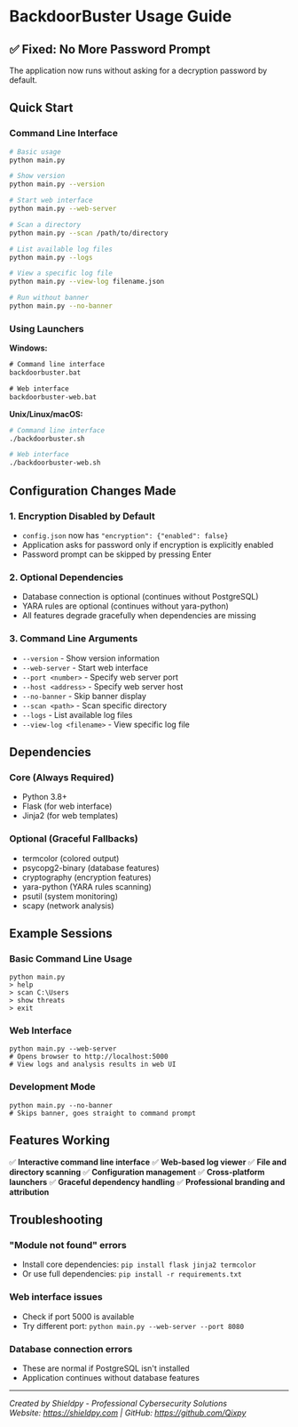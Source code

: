 # BackdoorBuster Usage Guide

## ✅ Fixed: No More Password Prompt

The application now runs without asking for a decryption password by default.

## Quick Start

### Command Line Interface
```bash
# Basic usage
python main.py

# Show version
python main.py --version

# Start web interface
python main.py --web-server

# Scan a directory
python main.py --scan /path/to/directory

# List available log files
python main.py --logs

# View a specific log file
python main.py --view-log filename.json

# Run without banner
python main.py --no-banner
```

### Using Launchers

**Windows:**
```cmd
# Command line interface
backdoorbuster.bat

# Web interface
backdoorbuster-web.bat
```

**Unix/Linux/macOS:**
```bash
# Command line interface
./backdoorbuster.sh

# Web interface  
./backdoorbuster-web.sh
```

## Configuration Changes Made

### 1. Encryption Disabled by Default
- `config.json` now has `"encryption": {"enabled": false}`
- Application asks for password only if encryption is explicitly enabled
- Password prompt can be skipped by pressing Enter

### 2. Optional Dependencies
- Database connection is optional (continues without PostgreSQL)
- YARA rules are optional (continues without yara-python)
- All features degrade gracefully when dependencies are missing

### 3. Command Line Arguments
- `--version` - Show version information
- `--web-server` - Start web interface
- `--port <number>` - Specify web server port
- `--host <address>` - Specify web server host
- `--no-banner` - Skip banner display
- `--scan <path>` - Scan specific directory
- `--logs` - List available log files
- `--view-log <filename>` - View specific log file

## Dependencies

### Core (Always Required)
- Python 3.8+
- Flask (for web interface)
- Jinja2 (for web templates)

### Optional (Graceful Fallbacks)
- termcolor (colored output)
- psycopg2-binary (database features)
- cryptography (encryption features)
- yara-python (YARA rules scanning)
- psutil (system monitoring)
- scapy (network analysis)

## Example Sessions

### Basic Command Line Usage
```
python main.py
> help
> scan C:\Users
> show threats
> exit
```

### Web Interface
```
python main.py --web-server
# Opens browser to http://localhost:5000
# View logs and analysis results in web UI
```

### Development Mode
```
python main.py --no-banner
# Skips banner, goes straight to command prompt
```

## Features Working

✅ **Interactive command line interface**
✅ **Web-based log viewer**
✅ **File and directory scanning**
✅ **Configuration management**
✅ **Cross-platform launchers**
✅ **Graceful dependency handling**
✅ **Professional branding and attribution**

## Troubleshooting

### "Module not found" errors
- Install core dependencies: `pip install flask jinja2 termcolor`
- Or use full dependencies: `pip install -r requirements.txt`

### Web interface issues
- Check if port 5000 is available
- Try different port: `python main.py --web-server --port 8080`

### Database connection errors
- These are normal if PostgreSQL isn't installed
- Application continues without database features

---

*Created by Shieldpy - Professional Cybersecurity Solutions*  
*Website: https://shieldpy.com | GitHub: https://github.com/Qixpy*
